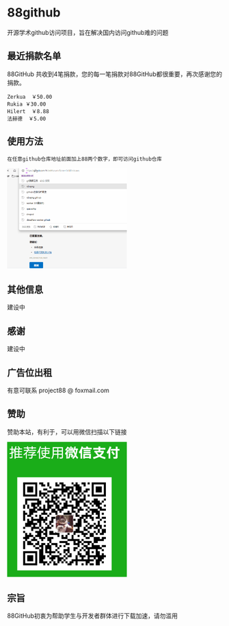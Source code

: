# 88github
开源学术github访问项目，旨在解决国内访问github难的问题


## 最近捐款名单

88GitHub 共收到4笔捐款，您的每一笔捐款对88GitHub都很重要，再次感谢您的捐款。

```
Zerkua  ￥50.00  
Rukia ￥30.00 
Hilert  ￥8.88 
法赫德  ￥5.00 
```


## 使用方法
`在任意github仓库地址前面加上88两个数字，即可访问github仓库`

<img src="/assets/use.gif" width="280px" >

## 其他信息
建设中

## 感谢
建设中


## 广告位出租
有意可联系 project88 @ foxmail.com


## 赞助
赞助本站，有利于，可以用微信扫描以下链接

<img src="/assets/dashang.png" width="280px" >


## 宗旨

88GitHub初衷为帮助学生与开发者群体进行下载加速，请勿滥用
